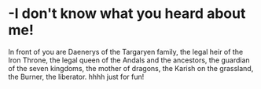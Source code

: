 # -I don't know what you heard about me!
In front of you are Daenerys of the Targaryen family,
the legal heir of the Iron Throne,
the legal queen of the Andals and the ancestors, 
the guardian of the seven kingdoms, 
the mother of dragons,
the Karish on the grassland, 
the Burner,
the liberator.
hhhh
just for fun!
